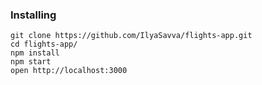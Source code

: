 ### Installing

```
git clone https://github.com/IlyaSavva/flights-app.git
cd flights-app/
npm install
npm start
open http://localhost:3000
```